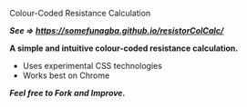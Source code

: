 Colour-Coded Resistance Calculation

_**See => https://somefunagba.github.io/resistorColCalc/**_

**A simple and intuitive colour-coded resistance calculation.**

- Uses experimental CSS technologies
- Works best on Chrome

**_Feel free to Fork and Improve._**